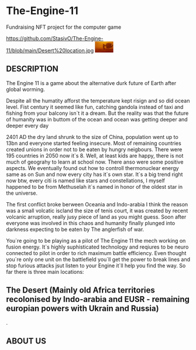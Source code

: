 # The-Engine-11
Fundraising NFT project for the computer game

https://github.com/StasivO/The-Engine-11/blob/main/Desert%20location.jpg
<img src="https://github.com/StasivO/The-Engine-11/blob/main/Desert%20location.jpg" alt="" style="max-width: 50px;">

<h2>DESCRIPTION</h2>
<p>The Engine 11 is a game about the alternative durk future of Earth after global worming.</p>
<p>Despite all the humatity afforst the temperature kept risign and so did ocean level. Fist century it seemed like fun, catching gandola instead of taxi and fishing from your balcony isn`t it a dream. But the reality was that the future of humanity was in buttom of the ocean and ocean was getting deeper and deeper every day</p>  
<p>2401 AD the dry land shrunk to the size of China, population went up to 13bn and everyone started feeling insecure. Most of remaining countries created unions in order not to be eaten by hungry neigbours. There were 195 countries in 2050 now it`s 8. Well, at least kids are happy, there is not much of geograhy to learn at school now. There anso were some positive aspects. We eventually found out how to controll thermonuclear energy same as on Sun and now every city has it`s own star. It`s a big trend right now btw, every citi is named like stars and constellations, I myself happened to be from Methuselah it`s named in honor of the oldest star in the universe.</p>
<p>The first conflict broke berween Oceania and Indo-arabia I think the reason was a small volcatic iscland the size of tenis court, it was created by recent volcanic arruption, really jusy piece of land as you might guess. Soon after everyone was involved in this chaos and humanity finally plunged into darkness expecting to be eaten by The anglerfish of war. </p>
<p>You`re going to be playing as a pilot of The Engine 11 the mech working on fusion energy. It`s highly suphisticated technology and reqiures to be neuro connected to pilot in order to rich maximum battle efficiency. Even thought you`re only one unit on the battlefield you`ll get the power to break lines and stop furious attacks jsut listen to your Engine it`ll help you find the way. So far there is three main locations: <h2>The Desert (Mainly old Africa territories recolonised by Indo-arabia and EUSR - remaining europian powers with Ukrain and Russia)</h2>.</p>
<h2>ABOUT US</h2> 
